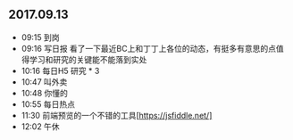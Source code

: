 ## 2017.09.13
* 09:15 到岗
* 09:16 写日报 看了一下最近BC上和丁丁上各位的动态，有挺多有意思的点值得学习和研究的关键能不能落到实处
* 10:16 每日H5 研究 * 3
* 10:47 叫外卖
* 10:48 你懂的
* 10:55 每日热点
* 11:30 前端预览的一个不错的工具[https://jsfiddle.net/]
* 12:02 午休
